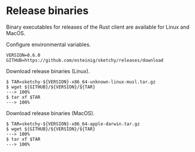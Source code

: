 
# Release binaries

Binary executables for releases of the Rust client are available for Linux and MacOS.

<div class="termy">

Configure environmental variables.

```console
VERSION=0.6.0
GITHUB=https://github.com/esteinig/sketchy/releases/download
```

Download release binaries (Linux).

```console
$ TAR=sketchy-${VERSION}-x86_64-unknown-linux-musl.tar.gz
$ wget ${GITHUB}/${VERSION}/${TAR}
---> 100%
$ tar xf $TAR
---> 100%
```

Download release binaries (MacOS).

```console
$ TAR=sketchy-${VERSION}-x86_64-apple-darwin.tar.gz
$ wget ${GITHUB}/${VERSION}/${TAR}
---> 100%
$ tar xf $TAR
---> 100%
```

</div>